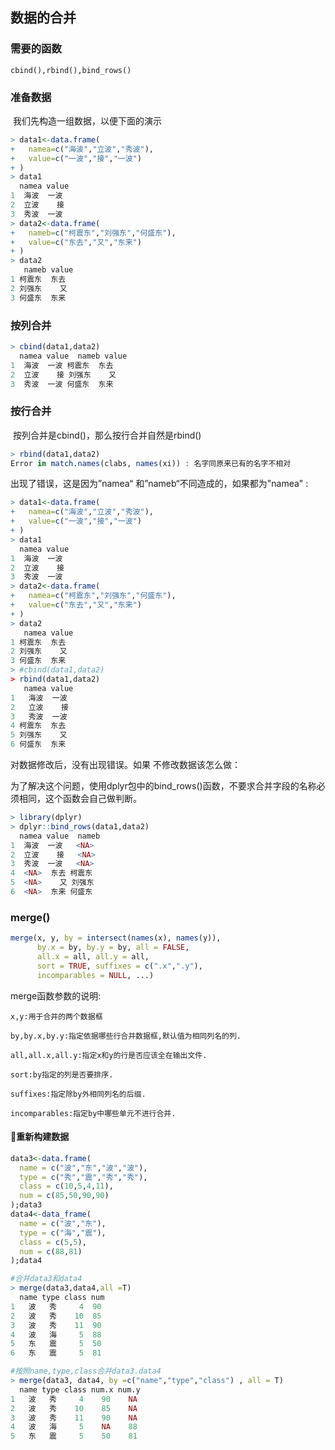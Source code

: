 ## 数据的合并

### 需要的函数

```
cbind(),rbind(),bind_rows()
```

### 准备数据

​    我们先构造一组数据，以便下面的演示

```R
> data1<-data.frame(
+   namea=c("海波","立波","秀波"),
+   value=c("一波","接","一波")
+ )
> data1
  namea value
1  海波  一波
2  立波    接
3  秀波  一波
> data2<-data.frame(
+   nameb=c("柯震东","刘强东","何盛东"),
+   value=c("东去","又","东来")
+ )
> data2
   nameb value
1 柯震东  东去
2 刘强东    又
3 何盛东  东来
```

### 按列合并

```R
> cbind(data1,data2)
  namea value  nameb value
1  海波  一波 柯震东  东去
2  立波    接 刘强东    又
3  秀波  一波 何盛东  东来
```

### 按行合并

​    按列合并是cbind()，那么按行合并自然是rbind()

```R
> rbind(data1,data2)
Error in match.names(clabs, names(xi)) : 名字同原来已有的名字不相对
```

出现了错误，这是因为”namea“ 和”nameb“不同造成的，如果都为"namea" :

```R
> data1<-data.frame(
+   namea=c("海波","立波","秀波"),
+   value=c("一波","接","一波")
+ )
> data1
  namea value
1  海波  一波
2  立波    接
3  秀波  一波
> data2<-data.frame(
+   namea=c("柯震东","刘强东","何盛东"),
+   value=c("东去","又","东来")
+ )
> data2
   namea value
1 柯震东  东去
2 刘强东    又
3 何盛东  东来
> #cbind(data1,data2)
> rbind(data1,data2)
   namea value
1   海波  一波
2   立波    接
3   秀波  一波
4 柯震东  东去
5 刘强东    又
6 何盛东  东来
```

对数据修改后，没有出现错误。如果 不修改数据该怎么做：

​    为了解决这个问题，使用dplyr包中的bind_rows()函数，不要求合并字段的名称必须相同，这个函数会自己做判断。

```R
> library(dplyr)
> dplyr::bind_rows(data1,data2)
  namea value  nameb
1  海波  一波   <NA>
2  立波    接   <NA>
3  秀波  一波   <NA>
4  <NA>  东去 柯震东
5  <NA>    又 刘强东
6  <NA>  东来 何盛东
```

### merge()

```R
merge(x, y, by = intersect(names(x), names(y)),
      by.x = by, by.y = by, all = FALSE, 
      all.x = all, all.y = all,
      sort = TRUE, suffixes = c(".x",".y"),
      incomparables = NULL, ...)
```

  merge函数参数的说明:

    x,y:用于合并的两个数据框
    
    by,by.x,by.y:指定依据哪些行合并数据框,默认值为相同列名的列.
    
    all,all.x,all.y:指定x和y的行是否应该全在输出文件.
    
    sort:by指定的列是否要排序.
    
    suffixes:指定除by外相同列名的后缀.
    
    incomparables:指定by中哪些单元不进行合并.

#### 重新构建数据

```R
data3<-data.frame(
  name = c("波","东","波","波"),
  type = c("秀","震","秀","秀"),
  class = c(10,5,4,11),
  num = c(85,50,90,90)
);data3
data4<-data_frame(
  name = c("波","东"),
  type = c("海","震"),
  class = c(5,5),
  num = c(88,81)
);data4
```

```r
#合并data3和data4
> merge(data3,data4,all =T)
  name type class num
1   波   秀     4  90
2   波   秀    10  85
3   波   秀    11  90
4   波   海     5  88
5   东   震     5  50
6   东   震     5  81
```

```r
#按照name,type,class合并data3.data4
> merge(data3, data4, by =c("name","type","class") , all = T)
  name type class num.x num.y
1   波   秀     4    90    NA
2   波   秀    10    85    NA
3   波   秀    11    90    NA
4   波   海     5    NA    88
5   东   震     5    50    81
```
